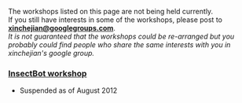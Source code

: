 The workshops listed on this page are not being held currently.  
If you still have interests in some of the workshops, please post to **xinchejian@googlegroups.com**.  
_It is not guaranteed that the workshops could be re-arranged but you probably could find people who share the same interests with you in xinchejian's google group._ 

### [InsectBot workshop](http://xinchejian.com/workshop/insectbot-workshop/) 

* Suspended as of August 2012